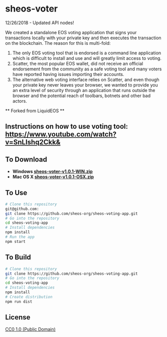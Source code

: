 # sheos-voter

12/26/2018 - Updated API nodes!

We created a standalone EOS voting application that signs your transactions locally with your private key and then executes the transaction on the blockchain. The reason for this is multi-fold:

1. The only EOS voting tool that is endorsed is a command line application which is difficult to install and use and will greatly limit access to voting.
2. Scatter, the most popular EOS wallet, did not receive an official endorsement from the community as a safe voting tool and many voters have reported having issues importing their accounts.
3. The alternative web voting interface relies on Scatter, and even though your private key never leaves your browser, we wanted to provide you an extra level of security through an application that runs outside the browser and the potential reach of toolbars, botnets and other bad actors.

** Forked from LiquidEOS **

## Instructions on how to use voting tool: https://www.youtube.com/watch?v=SnLIshq2Ckk&

## To Download

* **Windows [sheos-voter-v1.0.1-WIN.zip](https://www.dropbox.com/s/6eo79tamkinup95/sheos-voter-v1.0.1-WIN.zip?dl=1)**
* **Mac OS X [sheos-voter-v1.0.1-OSX.zip](https://www.dropbox.com/s/k7zenf2pvtm3uk3/sheos-voter-v1.0.1-OSX.zip?dl=1)**

## To Use

```bash
# Clone this repository
git@github.com:
git clone https://github.com/sheos-org/sheos-voting-app.git
# Go into the repository
cd sheos-voting-app
# Install dependencies
npm install
# Run the app
npm start
```


## To Build

```bash
# Clone this repository
git clone https://github.com/sheos-org/sheos-voting-app.git
# Go into the repository
cd sheos-voting-app
# Install dependencies
npm install
# Create distribution
npm run dist
```

## License

[CC0 1.0 (Public Domain)](LICENSE.md)
